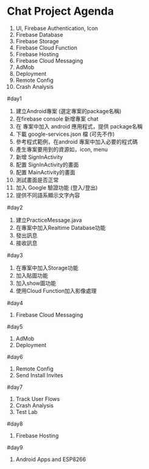 
# Chat Project Agenda
1. UI, Firebase Authentication, Icon
2. Firebase Database
3. Firebase Storage
4. Firebase Cloud Function
5. Firebase Hosting
6. Firebase Cloud Messaging
7. AdMob
8. Deployment
9. Remote Config
10. Crash Analysis

#day1
1. 建立Android專案 (選定專案的package名稱)
2. 在firebase console 新增專案 chat
3. 在 專案中加入 android 應用程式，提供 package名稱
4. 下載 google-services.json 檔 (可先不作)
5. 參考程式範例，在android 專案中加入必要的程式碼
6. 產生專案要用到的資源如，icon, menu
7. 新增 SignInActivity
8. 配置 SignInActivity的畫面
9. 配置 MainActivity的畫面
10. 測試畫面是否正常
11. 加入 Google 驗證功能 (登入/登出)
12. 提供不同語系顯示文字內容

#day2
1. 建立PracticeMessage.java
2. 在專案中加入Realtime Database功能
3. 發出訊息
4. 接收訊息

#day3
1. 在專案中加入Storage功能
2. 加入貼圖功能
3. 加入show圖功能
4. 使用Cloud Function加入影像處理

#day4
1. Firebase Cloud Messaging

#day5
1. AdMob
2. Deployment

#day6
1. Remote Config
2. Send Install Invites

#day7
1. Track User Flows
2. Crash Analysis
3. Test Lab

#day8
1. Firebase Hosting

#day9
1. Android Apps and ESP8266

